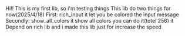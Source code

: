 Hi!!
This is my first lib, so i'm testing things
This lib do two things for now(2025/4/18)
First: rich_input
it let you be colored the input message
Secondly: show_all_colors
it show all colors you can do it(totel 256)
it Depend on rich lib and i made this lib just for increase the speed
